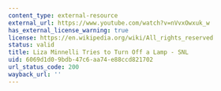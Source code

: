 ```yaml
---
content_type: external-resource
external_url: https://www.youtube.com/watch?v=nVvxOwxuk_w
has_external_license_warning: true
license: https://en.wikipedia.org/wiki/All_rights_reserved
status: valid
title: Liza Minnelli Tries to Turn Off a Lamp - SNL
uid: 6069d1d0-9bdb-47c6-aa74-e88ccd821702
url_status_code: 200
wayback_url: ''
---
```


